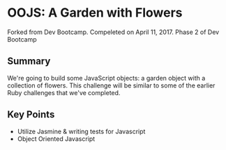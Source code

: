 # OOJS: A Garden with Flowers
Forked from Dev Bootcamp. Compeleted on April 11, 2017. 
Phase 2 of Dev Bootcamp

## Summary
We're going to build some JavaScript objects:  a garden object with a collection of flowers.  This challenge will be similar to some of the earlier Ruby challenges that we've completed.  

## Key Points
- Utilize Jasmine & writing tests for Javascript
- Object Oriented Javascript 
